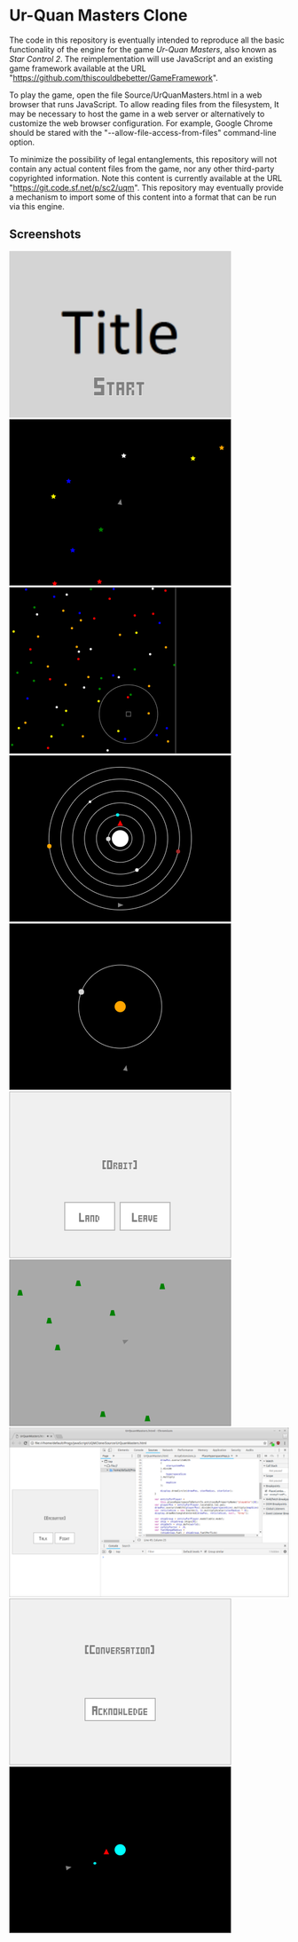 Ur-Quan Masters Clone
=====================

The code in this repository is eventually intended to reproduce all the basic functionality of the engine for the game _Ur-Quan Masters_, also known as _Star Control 2_.  The reimplementation will use JavaScript and an existing game framework available at the URL "https://github.com/thiscouldbebetter/GameFramework".

To play the game, open the file Source/UrQuanMasters.html in a web browser that runs JavaScript.  To allow reading files from the filesystem, It may be necessary to host the game in a web server or alternatively to customize the web browser configuration.  For example, Google Chrome should be stared with the "--allow-file-access-from-files" command-line option.

To minimize the possibility of legal entanglements, this repository will not contain any actual content files from the game, nor any other third-party copyrighted information.  Note this content is currently available at the URL "https://git.code.sf.net/p/sc2/uqm".  This repository may eventually provide a mechanism to import some of this content into a format that can be run via this engine.

Screenshots
-----------

![Title](/Screenshots/Screenshot-Title.png?raw=true "Title")
![Hyperspace](/Screenshots/Screenshot-Hyperspace.png?raw=true "Hyperspace")
![Hyperspace Map](/Screenshots/Screenshot-HyperspaceMap.png?raw=true "Hyperspace Map")
![Starsystem](/Screenshots/Screenshot-Starsystem.png?raw=true "Starsystem")
![Planet Vicinity](/Screenshots/Screenshot-PlanetVicinity.png?raw=true "Planet Vicinity")
![Planet Orbit](/Screenshots/Screenshot-PlanetOrbit.png?raw=true "Planet Orbit")
![Planet Surface](/Screenshots/Screenshot-PlanetSurface.png?raw=true "Planet Surface")
![Encounter](/Screenshots/Screenshot-Encounter.png?raw=true "Encounter")
![Conversation](/Screenshots/Screenshot-Conversation.png?raw=true "Conversation")
![Combat](/Screenshots/Screenshot-Combat.png?raw=true "Combat")
